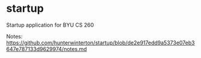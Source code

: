 # startup
Startup application for BYU CS 260

Notes: https://github.com/hunterwinterton/startup/blob/de2e917edd9a5373e07eb3647e787133d9629974/notes.md